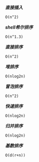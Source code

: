 ***直接插入***

    O(n^2)

***shell希尔排序***

    O(n^1.3)

***直接排序***

    O(n^2)

***堆排序***

    O(nlog2n)


***冒泡排序***

    O(n^2)

***快速排序***

    O(nlog2n)


***归并排序***

    O(nlog2n)


***基数排序***

    O(d(r+n))
